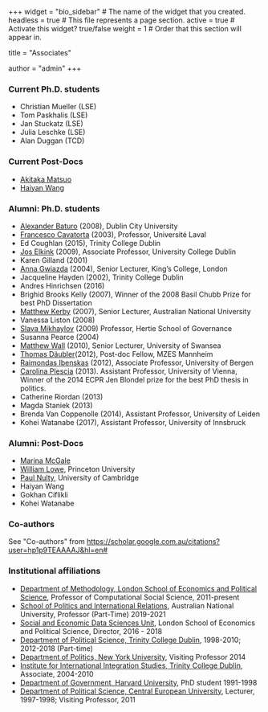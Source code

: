+++
widget = "bio_sidebar"  # The name of the widget that you created.
headless = true  # This file represents a page section.
active = true  # Activate this widget? true/false
weight = 1  # Order that this section will appear in.

title = "Associates"

author = "admin"
+++

### Current Ph.D. students

*   Christian Mueller (LSE)
*   Tom Paskhalis (LSE)
*   Jan Stuckatz (LSE)
*   Julia Leschke (LSE)
*   Alan Duggan (TCD)

### Current Post-Docs

*   [Akitaka Matsuo](http://amatsuo.net)
*   [Haiyan Wang](https://github.com/HaiyanLW)

### Alumni: Ph.D. students

*   [Alexander Baturo](https://www.dcu.ie/law_and_government/people/alex-baturo.shtml) (2008), Dublin City University
*   [Francesco Cavatorta](https://www.pol.ulaval.ca/?pid=1555) (2003), Professor, Université Laval
*   Ed Coughlan (2015), Trinity College Dublin
*   [Jos Elkink](https://people.ucd.ie/jos.elkink) (2009), Associate Professor, University College Dublin
*   Karen Gilland (2001)
*   [Anna Gwiazda](https://www.kcl.ac.uk/people/anna-gwiazda) (2004), Senior Lecturer, King’s College, London
*   Jacqueline Hayden (2002), Trinity College Dublin
*   Andres Hinrichsen (2016)
*   Brighid Brooks Kelly (2007), Winner of the 2008 Basil Chubb Prize for best PhD Dissertation
*   [Matthew Kerby](http://politicsir.cass.anu.edu.au/people/profile/dr-matthew-kerby) (2007), Senior Lecturer, Australian National University
*   Vanessa Liston (2008)
*   [Slava Mikhaylov](http://www.smikhaylov.net/) (2009) Professor, Hertie School of Governance
*   Susanna Pearce (2004)
*   [Matthew Wall](https://www.swansea.ac.uk/staff/arts-and-humanities/academic/wallm/) (2010), Senior Lecturer, University of Swansea
*   [Thomas Däubler](http://www.mzes.uni-mannheim.de/d7/en/profiles/thomas-daubler "Thomas Däubler")(2012), Post-doc Fellow, MZES Mannheim
*   [Raimondas Ibenskas](https://www.uib.no/en/persons/Raimondas.Ibenskas) (2012), Associate Professor, University of Bergen
*   [Carolina Plescia](https://carolinaplescia.wordpress.com/) (2013). Assistant Professor, University of Vienna, Winner of the 2014 ECPR Jen Blondel prize for the best PhD thesis in politics.
*   Catherine Riordan (2013)
*   Magda Staniek (2013)
*   Brenda Van Coppenolle (2014), Assistant Professor, University of Leiden
*   Kohei Watanabe (2017), Assistant Professor, University of Innsbruck

### Alumni: Post-Docs

*   [Marina McGale](mailto:elagcmm@gmail.com "Marina McGale")
*   [William Lowe](http://conjugateprior.org), Princeton University
*   [Paul Nulty](http://www.crassh.cam.ac.uk/people/profile/dr3), University of Cambridge
*   Haiyan Wang
*   Gokhan Ciflikli
*   Kohei Watanabe

### Co-authors

See "Co-authors" from https://scholar.google.com.au/citations?user=hp1p9TEAAAAJ&hl=en#


### Institutional affiliations

*   [Department of Methodology, London School of Economics and Political Science](http://www.lse.ac.uk/methodology/), Professor of Computational Social Science, 2011-present
*   [School of Politics and International Relations](http://politicsir.cass.anu.edu.au/), Australian National University, Professor (Part-Time) 2019-2021
*   [Social and Economic Data Sciences Unit](http://lse.ac.uk/seds/), London School of Economics and Political Science, Director, 2016 - 2018
*   [Department of Political Science, Trinity College Dublin](http://www.politics.tcd.ie/ "Trinity College Dublin Political Science"), 1998-2010; 2012-2018 (Part-time)
*   [Department of Politics, New York University](http://politics.as.nyu.edu/page/home), Visiting Professor 2014
*   [Institute for International Integration Studies, Trinity College Dublin](http://www.tcd.ie/iiis/ "IIIS, Trinity College"), Associate, 2004-2010
*   [Department of Government, Harvard University](http://www.gov.harvard.edu/ "Dept. of Government, Harvard U."), PhD student 1991-1998
*   [Department of Political Science, Central European University](http://web.ceu.hu/polsci/ "CEU Dept. of Political Science"), Lecturer, 1997-1998; Visiting Professor, 2011
